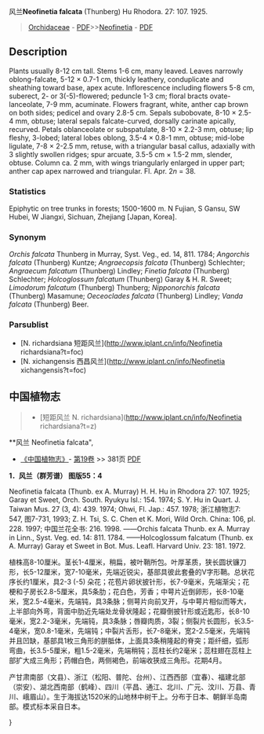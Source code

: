 风兰**Neofinetia falcata** (Thunberg) Hu Rhodora. 27: 107. 1925.

> [Orchidaceae](http://www.iplant.cn/info/Orchidaceae?t=foc) - [PDF](http://www.iplant.cn/foc/pdf/Orchidaceae.pdf)>>[Neofinetia](http://www.iplant.cn/info/Neofinetia?t=foc) - [PDF](http://www.iplant.cn/foc/pdf/Neofinetia.pdf)

## Description

Plants usually 8-12 cm tall. Stems 1-6 cm, many leaved. Leaves narrowly oblong-falcate, 5-12 × 0.7-1 cm, thickly leathery, conduplicate and sheathing toward base, apex acute. Inflorescence including flowers 5-8 cm, suberect, 2- or 3(-5)-flowered; peduncle 1-3 cm; floral bracts ovate-lanceolate, 7-9 mm, acuminate. Flowers fragrant, white, anther cap brown on both sides; pedicel and ovary 2.8-5 cm. Sepals subobovate, 8-10 × 2.5-4 mm, obtuse; lateral sepals falcate-curved, dorsally carinate apically, recurved. Petals oblanceolate or subspatulate, 8-10 × 2.2-3 mm, obtuse; lip fleshy, 3-lobed; lateral lobes oblong, 3.5-4 × 0.8-1 mm, obtuse; mid-lobe ligulate, 7-8 × 2-2.5 mm, retuse, with a triangular basal callus, adaxially with 3 slightly swollen ridges; spur arcuate, 3.5-5 cm × 1.5-2 mm, slender, obtuse. Column ca. 2 mm, with wings triangularly enlarged in upper part; anther cap apex narrowed and triangular. Fl. Apr. 2*n* = 38.

### Statistics
Epiphytic on tree trunks in forests; 1500-1600 m. N Fujian, S Gansu, SW Hubei, W Jiangxi, Sichuan, Zhejiang [Japan, Korea].

### Synonym
*Orchis falcata* Thunberg in Murray, Syst. Veg., ed. 14, 811. 1784; *Angorchis falcata* (Thunberg) Kuntze; *Angraecopsis falcata* (Thunberg) Schlechter; *Angraecum falcatum* (Thunberg) Lindley; *Finetia falcata* (Thunberg) Schlechter; *Holcoglossum falcatum* (Thunberg) Garay & H. R. Sweet; *Limodorum falcatum* (Thunberg) Thunberg; *Nipponorchis falcata* (Thunberg) Masamune; *Oeceoclades falcata* (Thunberg) Lindley; *Vanda falcata* (Thunberg) Beer.

### Parsublist

* [N.  richardsiana  短距风兰](http://www.iplant.cn/info/Neofinetia richardsiana?t=foc)
* [N.  xichangensis  西昌风兰](http://www.iplant.cn/info/Neofinetia xichangensis?t=foc)

## 中国植物志

> * [短距风兰  N.  richardsiana](http://www.iplant.cn/info/Neofinetia richardsiana?t=z)

**风兰 Neofinetia falcata",

* [《中国植物志》](http://www.iplant.cn/frps)- [第19卷](http://www.iplant.cn/frps/vol/19) >> 381页 [PDF](http://www.iplant.cn/frps/pdf/19/381.pdf)

**1．风兰（群芳谱） 图版55：4**

Neofinetia falcata (Thunb. ex A. Murray) H. H. Hu in Rhodora 27: 107. 1925; Garay et Sweet, Orch. South. Ryukyu Isl.: 154. 1974; S. Y. Hu in Quart. J. Taiwan Mus. 27 (3, 4): 439. 1974; Ohwi, Fl. Jap.: 457. 1978; 浙江植物志7: 547, 图7-731, 1993; Z. H. Tsi, S. C. Chen et K. Mori, Wild Orch. China: 106, pl. 228. 1997; 中国兰花全书: 216. 1998. ——Orchis falcata Thunb. ex A. Murray in Linn., Syst. Veg. ed. 14: 811. 1784. ——Holcoglossum falcatum (Thunb. ex A. Murray) Garay et Sweet in Bot. Mus. Leafl. Harvard Univ. 23: 181. 1972.

植株高8-10厘米。茎长1-4厘米，稍扁，被叶鞘所包。叶厚革质，狭长圆状镰刀形，长5-12厘米，宽7-10毫米，先端近锐尖，基部具彼此套叠的V字形鞘。总状花序长约1厘米，具2-3 (-5) 朵花；花苞片卵状披针形，长7-9毫米，先端渐尖；花梗和子房长2.8-5厘米，具5条肋；花白色，芳香；中萼片近倒卵形，长8-10毫米，宽2.5-4毫米，先端钝，具3条脉；侧萼片向前叉开，与中萼片相似而等大，上半部向外弯，背面中肋近先端处龙骨状隆起；花瓣倒披针形或近匙形，长8-10毫米，宽2.2-3毫米，先端钝，具3条脉；唇瓣肉质，3裂；侧裂片长圆形，长3.5-4毫米，宽0.8-1毫米，先端钝；中裂片舌形，长7-8毫米，宽2-2.5毫米，先端钝并且凹缺，基部具1枚三角形的胼胝体，上面具3条稍隆起的脊突；距纤细，弧形弯曲，长3.5-5厘米，粗1.5-2毫米，先端稍钝；蕊柱长约2毫米；蕊柱翅在蕊柱上部扩大成三角形；药帽白色，两侧褐色，前端收狭成三角形。花期4月。

产甘肃南部（文县）、浙江（松阳、普陀、台州）、江西西部（宜春）、福建北部（崇安）、湖北西南部（鹤峰）、四川（平昌、通江、北川、广元、汶川、万县、青川、峨眉山）。生于海拔达1520米的山地林中树干上。分布于日本、朝鲜半岛南部。模式标本采自日本。

}